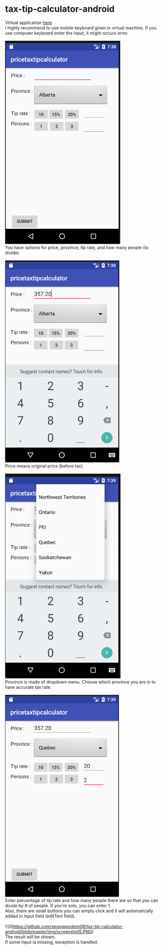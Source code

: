 # tax-tip-calculator-android
Virtual application [here](https://appetize.io/app/jn1gk2ufax37php9u20nk7f4ag)<br>
I highly recommend to use mobile keyboard given in virtual machine. If you use computer keyboard enter the input, it might occurs error. <br>
<br>
![](https://github.com/seungwookim08/tax-tip-calculator-android/blob/master/img/screenshot1.PNG)<br>
You have options for price, province, tip rate, and how many people (to divide). <br><br>
![](https://github.com/seungwookim08/tax-tip-calculator-android/blob/master/img/screenshot2.PNG)<br>
Price means original price (before tax).<br><br>
![](https://github.com/seungwookim08/tax-tip-calculator-android/blob/master/img/screenshot3.PNG)<br>
Province is made of dropdown menu. Choose which province you are in to have accurate tax rate. <br><br>
![](https://github.com/seungwookim08/tax-tip-calculator-android/blob/master/img/screenshot4.PNG)<br>
Enter percentage of tip rate and how many people there are so that you can divide by # of people. If you're solo, you can enter 1.<br>
Also, there are small buttons you can simply click and it will automatically added in input field (editText field).<br><br>
![]((https://github.com/seungwookim08/tax-tip-calculator-android/blob/master/img/screenshot5.PNG)<br>
The result will be shown. <br>
If some input is missing, exception is handled. <br>
